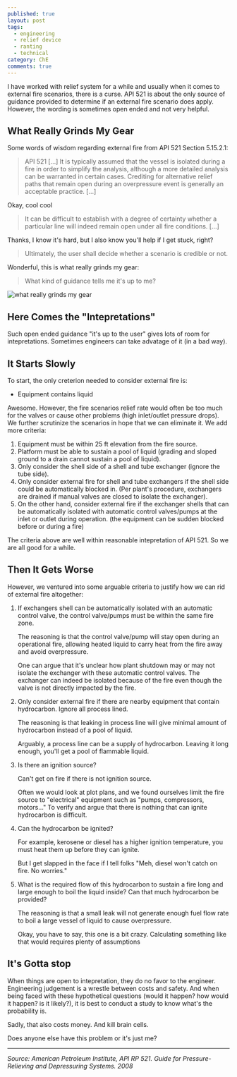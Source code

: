 ```yaml
---
published: true
layout: post
tags: 
  - engineering
  - relief device
  - ranting
  - technical
category: ChE
comments: true
---
```


I have worked with relief system for a while and usually when it comes to external fire scenarios, there is a curse. API 521 is about the only source of guidance provided to determine if an external fire scenario does apply. However, the wording is sometimes open ended and not very helpful. 


## What Really Grinds My Gear

Some words of wisdom regarding external fire from API 521 Section 5.15.2.1:

> API 521 [...] It is typically assumed that the vessel is isolated during a fire in order to simplify the analysis, although a more detailed analysis can be warranted in certain cases. Crediting for alternative relief paths that remain open during an overpressure event is generally an acceptable practice. [...] 

Okay, cool cool

> It can be difficult to establish with a degree of certainty whether a particular line will indeed remain open under all fire conditions. [...] 

Thanks, I know it's hard, but I also know you'll help if I get stuck, right?

> Ultimately, the user shall decide whether a scenario is credible or not.

Wonderful, this is what really grinds my gear:

> What kind of guidance tells me it's up to me?

![what really grinds my gear](http://www.themobilityresource.com/wp-content/uploads/2013/05/grinds-my-gears.jpg)


## Here Comes the "Intepretations"

Such open ended guidance "it's up to the user" gives lots of room for intepretations. Sometimes engineers can take advatage of it (in a bad way). 

## It Starts Slowly
To start, the only creterion needed to consider external fire is:

- Equipment contains liquid

Awesome. However, the fire scenarios relief rate would often be too much for the valves or cause other problems (high inlet/outlet pressure drops). We further scrutinize the scenarios in hope that we can eliminate it. We add more criteria:

1. Equipment must be within 25 ft elevation from the fire source. 
2. Platform must be able to sustain a pool of liquid (grading and sloped ground to a drain cannot sustain a pool of liquid).
3. Only consider the shell side of a shell and tube exchanger (ignore the tube side).
4. Only consider external fire for shell and tube exchangers if the shell side could be automatically blocked in. (Per plant's procedure, exchangers are drained if manual valves are closed to isolate the exchanger).
5. On the other hand, consider external fire if the exchanger shells that can be automatically isolated with automatic control valves/pumps at the inlet or outlet during operation. (the equipment can be sudden blocked before or during a fire)

The criteria above are well within reasonable intepretation of API 521. So we are all good for a while. 

## Then It Gets Worse
However, we ventured into some arguable criteria to justify how we can rid of external fire altogether:

1. If exchangers shell can be automatically isolated with an automatic control valve, the control valve/pumps must be within the same fire zone. 

    The reasoning is that the control valve/pump will stay open during an operational fire, allowing heated liquid to carry heat from the fire away and avoid overpressure.

    One can argue that it's unclear how plant shutdown may or may not isolate the exchanger with these automatic control valves. The exchanger can indeed be isolated because of the fire even though the valve is not directly impacted by the fire. 

2. Only consider external fire if there are nearby equipment that contain hydrocarbon. Ignore all process lined. 
    
    The reasoning is that leaking in process line will give minimal amount of hydrocarbon instead of a pool of liquid. 
    
    Arguably, a process line can be a supply of hydrocarbon. Leaving it long enough, you'll get a pool of flammable liquid. 

3. Is there an ignition source?

	Can't get on fire if there is not ignition source.
	
    Often we would look at plot plans, and we found ourselves limit the fire source to "electrical" equipment such as "pumps, compressors, motors..." To verify and argue that there is nothing that can ignite hydrocarbon is difficult.

4. Can the hydrocarbon be ignited? 

    For example, kerosene or diesel has a higher ignition temperature, you must heat them up before they can ignite.
    
    But I get slapped in the face if I tell folks "Meh, diesel won't catch on fire. No worries."

5. What is the required flow of this hydrocarbon to sustain a fire long and large enough to boil the liquid inside? Can that much hydrocarbon be provided?
	
    The reasoning is that a small leak will not generate enough fuel flow rate to boil a large vessel of liquid to cause overpressure.

    Okay, you have to say, this one is a bit crazy. Calculating something like that would requires plenty of assumptions
    
## It's Gotta stop
When things are open to intepretation, they do no favor to the engineer. Engineering judgement is a wrestle between costs and safety. And when being faced with these hypothetical questions (would it happen? how would it happen? is it likely?), it is best to conduct a study to know what's the probability is. 

Sadly, that also costs money. And kill brain cells.

Does anyone else have this problem or it's just me?

---

*Source: American Petroleum Institute, API RP 521. Guide for Pressure-Relieving and Depressuring Systems. 2008*

